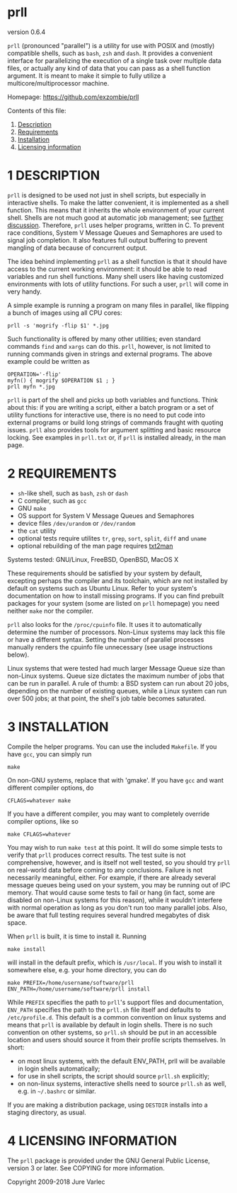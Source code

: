 # prll
version 0.6.4

`prll` (pronounced "parallel") is a utility for use with POSIX and
(mostly) compatible shells, such as `bash`, `zsh` and `dash`. It provides a
convenient interface for parallelizing the execution of a single task
over multiple data files, or actually any kind of data that you can
pass as a shell function argument. It is meant to make it simple to
fully utilize a multicore/multiprocessor machine.

Homepage: https://github.com/exzombie/prll


Contents of this file:

  1. [Description](#decription)
  2. [Requirements](#requirements)
  3. [Installation](#installation)
  4. [Licensing information](#licensing)


# 1 DESCRIPTION <a name="description"></a>

`prll` is designed to be used not just in shell scripts, but especially
in interactive shells. To make the latter convenient, it is
implemented as a shell function. This means that it inherits the whole
environment of your current shell. Shells are not much good at
automatic job management; see
[further discussion](http://prll.sourceforge.net/shell_parallel.html).
Therefore, `prll` uses helper programs, written in C. To prevent race
conditions, System V Message Queues and Semaphores are used to signal
job completion. It also features full output buffering to prevent
mangling of data because of concurrent output.

The idea behind implementing `prll` as a shell function is that it
should have access to the current working environment: it should be
able to read variables and run shell functions. Many shell users like
having customized environments with lots of utility functions. For
such a user, `prll` will come in very handy.

A simple example is running a program on many files in parallel, like flipping
a bunch of images using all CPU cores:
```
prll -s 'mogrify -flip $1' *.jpg
```
Such functionality is offered by many other utilities; even standard commands
`find` and `xargs` can do this. `prll`, however, is not limited to running
commands given in strings and external programs. The above example could be
written as
```
OPERATION='-flip'
myfn() { mogrify $OPERATION $1 ; }
prll myfn *.jpg
```
`prll` is part of the shell and picks up both variables and functions. Think
about this: if you are writing a script, either a batch program or a set of
utility functions for interactive use, there is no need to put code into
external programs or build long strings of commands fraught with quoting
issues. `prll` also provides tools for argument splitting and basic resource
locking. See examples in `prll.txt` or, if `prll` is installed already, in the
man page.


# 2 REQUIREMENTS <a name="requirements"></a>

- `sh`-like shell, such as `bash`, `zsh` or `dash`
- C compiler, such as `gcc`
- GNU `make`
- OS support for System V Message Queues and Semaphores
- device files `/dev/urandom` or `/dev/random`
- the `cat` utility
- optional tests require utilites `tr`, `grep`, `sort`, `split`, `diff` and `uname`
- optional rebuilding of the man page requires [txt2man](http://mvertes.free.fr/)

Systems tested: GNU/Linux, FreeBSD, OpenBSD, MacOS X

These requirements should be satisfied by your system by default,
excepting perhaps the compiler and its toolchain, which are not
installed by default on systems such as Ubuntu Linux. Refer to your
system's documentation on how to install missing programs. If you can
find prebuilt packages for your system (some are listed on `prll`
homepage) you need neither `make` nor the compiler.

`prll` also looks for the `/proc/cpuinfo` file. It uses it to
automatically determine the number of processors. Non-Linux systems
may lack this file or have a different syntax. Setting the number of
parallel processes manually renders the cpuinfo file unnecessary (see
usage instructions below).

Linux systems that were tested had much larger Message Queue size than
non-Linux systems. Queue size dictates the maximum number of jobs that
can be run in parallel. A rule of thumb: a BSD system can run about 20
jobs, depending on the number of existing queues, while a Linux system
can run over 500 jobs; at that point, the shell's job table becomes
saturated.


# 3 INSTALLATION <a name="installation"></a>

Compile the helper programs. You can use the included `Makefile`. If you
have `gcc`, you can simply run
```
make
```

On non-GNU systems, replace that with 'gmake'.
If you have `gcc` and want different compiler options, do
```
CFLAGS=whatever make
```

If you have a different compiler, you may want to completely override
compiler options, like so
```
make CFLAGS=whatever
```

You may wish to run `make test` at this point. It will do some simple
tests to verify that `prll` produces correct results. The test suite is
not comprehensive, however, and is itself not well tested, so you
should try `prll` on real-world data before coming to any
conclusions. Failure is not necessarily meaningful, either. For
example, if there are already several message queues being used on
your system, you may be running out of IPC memory. That would cause
some tests to fail or hang (in fact, some are disabled on non-Linux
systems for this reason), while it wouldn't interfere with normal
operation as long as you don't run too many parallel jobs. Also, be
aware that full testing requires several hundred megabytes of disk
space.

When `prll` is built, it is time to install it. Running
```
make install
```
will install in the default prefix, which is `/usr/local`. If you wish
to install it somewhere else, e.g. your home directory, you can do
```
make PREFIX=/home/username/software/prll ENV_PATH=/home/username/software/prll install
```
While `PREFIX` specifies the path to `prll`'s support files and
documentation, `ENV_PATH` specifies the path to the `prll.sh` file
itself and defaults to `/etc/profile.d`. This default is a common
convention on linux systems and means that `prll` is available by
default in login shells. There is no such convention on other systems,
so `prll.sh` should be put in an accessible location and users should
source it from their profile scripts themselves. In short:

  - on most linux systems, with the default ENV_PATH, prll will be
    available in login shells automatically;
  - for use in shell scripts, the script should source `prll.sh`
    explicitly;
  - on non-linux systems, interactive shells need to source
    `prll.sh` as well, e.g. in `~/.bashrc` or similar.

If you are making a distribution package, using `DESTDIR` installs
into a staging directory, as usual.


# 4 LICENSING INFORMATION <a name="licensing"></a>

The `prll` package is provided under the GNU General Public
License, version 3 or later. See COPYING for more information.

Copyright 2009-2018 Jure Varlec
